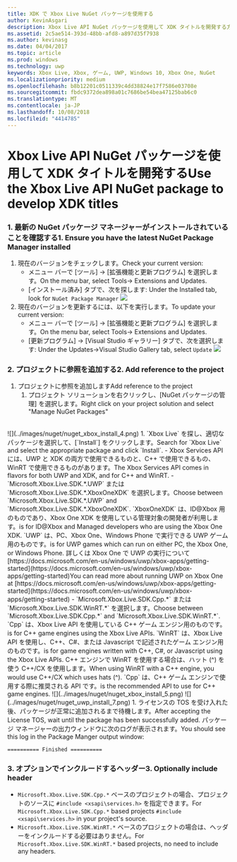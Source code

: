 ```yaml
---
title: XDK で Xbox Live NuGet パッケージを使用する
author: KevinAsgari
description: Xbox Live API NuGet パッケージを使用して XDK タイトルを開発する方法について説明します。
ms.assetid: 2c5ae514-393d-48bb-afd8-a897d35f7938
ms.author: kevinasg
ms.date: 04/04/2017
ms.topic: article
ms.prod: windows
ms.technology: uwp
keywords: Xbox Live, Xbox, ゲーム, UWP, Windows 10, Xbox One, NuGet
ms.localizationpriority: medium
ms.openlocfilehash: b8b12201c0511339c4dd38824e17f7586e03708e
ms.sourcegitcommit: fbdc9372dea898a01c7686be54bea47125bab6c0
ms.translationtype: MT
ms.contentlocale: ja-JP
ms.lasthandoff: 10/08/2018
ms.locfileid: "4414785"
---
```

# <a name="use-the-xbox-live-api-nuget-package-to-develop-xdk-titles"></a><span data-ttu-id="067ae-104">Xbox Live API NuGet パッケージを使用して XDK タイトルを開発する</span><span class="sxs-lookup"><span data-stu-id="067ae-104">Use the Xbox Live API NuGet package to develop XDK titles</span></span>

### <a name="1--ensure-you-have-the-latest-nuget-package-manager-installed"></a><span data-ttu-id="067ae-105">1. 最新の NuGet パッケージ マネージャーがインストールされていることを確認する</span><span class="sxs-lookup"><span data-stu-id="067ae-105">1.  Ensure you have the latest NuGet Package Manager installed</span></span>
1.  <span data-ttu-id="067ae-106">現在のバージョンをチェックします。</span><span class="sxs-lookup"><span data-stu-id="067ae-106">Check your current version:</span></span>
    - <span data-ttu-id="067ae-107">メニュー バーで [ツール] -> [拡張機能と更新プログラム] を選択します。</span><span class="sxs-lookup"><span data-stu-id="067ae-107">On the menu bar, select Tools-> Extensions and Updates.</span></span>
    - <span data-ttu-id="067ae-108">[インストール済み] タブで、次を探します: </span><span class="sxs-lookup"><span data-stu-id="067ae-108">Under the Installed tab,  look for</span></span> `NuGet Package Manager`
![](../images/nuget/nuget_uwp_install_1.png)
2.  <span data-ttu-id="067ae-109">現在のバージョンを更新するには、以下を実行します。</span><span class="sxs-lookup"><span data-stu-id="067ae-109">To update your current version:</span></span>
    - <span data-ttu-id="067ae-110">メニュー バーで [ツール] -> [拡張機能と更新プログラム] を選択します。</span><span class="sxs-lookup"><span data-stu-id="067ae-110">On the menu bar, select Tools-> Extensions and Updates.</span></span>
    - <span data-ttu-id="067ae-111">[更新プログラム] -> [Visual Studio ギャラリー] タブで、次を選択します: </span><span class="sxs-lookup"><span data-stu-id="067ae-111">Under the Updates->Visual Studio Gallery tab, select</span></span> `Update`
![](../images/nuget/nuget_uwp_install_2.png)

### <a name="2--add-reference-to-the-project"></a><span data-ttu-id="067ae-112">2. プロジェクトに参照を追加する</span><span class="sxs-lookup"><span data-stu-id="067ae-112">2.  Add reference to the project</span></span>
1.  <span data-ttu-id="067ae-113">プロジェクトに参照を追加します</span><span class="sxs-lookup"><span data-stu-id="067ae-113">Add reference to the project</span></span>
    1.  <span data-ttu-id="067ae-114">プロジェクト ソリューションを右クリックし、[NuGet パッケージの管理] を選択します。</span><span class="sxs-lookup"><span data-stu-id="067ae-114">Right click on your project solution and select "Manage NuGet Packages"</span></span>
<br/>
![](../images/nuget/nuget_xbox_install_4.png)
1.  <span data-ttu-id="067ae-115">`Xbox Live` を探し、適切なパッケージを選択して、[`Install`] をクリックします。</span><span class="sxs-lookup"><span data-stu-id="067ae-115">Search for `Xbox Live` and select the appropriate package and click `Install`.</span></span>
  - <span data-ttu-id="067ae-116">Xbox Services API には、UWP と XDK の両方で使用できるものと、C++ で使用できるもの、WinRT で使用できるものがあります。</span><span class="sxs-lookup"><span data-stu-id="067ae-116">The Xbox Services API comes in flavors for both UWP and XDK, and for C++ and WinRT.</span></span>  
  - <span data-ttu-id="067ae-117">`Microsoft.Xbox.Live.SDK.*.UWP` または `Microsoft.Xbox.Live.SDK.*.XboxOneXDK` を選択します。</span><span class="sxs-lookup"><span data-stu-id="067ae-117">Choose between `Microsoft.Xbox.Live.SDK.*.UWP` and `Microsoft.Xbox.Live.SDK.*.XboxOneXDK`.</span></span>  `XboxOneXDK` <span data-ttu-id="067ae-118">は、ID@Xbox 用のものであり、Xbox One XDK を使用している管理対象の開発者が利用します。</span><span class="sxs-lookup"><span data-stu-id="067ae-118">is for ID@Xbox and Managed developers who are using the Xbox One XDK.</span></span>  `UWP` <span data-ttu-id="067ae-119">は、PC、Xbox One、Windows Phone で実行できる UWP ゲーム用のものです。</span><span class="sxs-lookup"><span data-stu-id="067ae-119">is for UWP games which can run on either PC, the Xbox One, or Windows Phone.</span></span>  <span data-ttu-id="067ae-120">詳しくは Xbox One で UWP の実行について[https://docs.microsoft.com/en-us/windows/uwp/xbox-apps/getting-started](https://docs.microsoft.com/en-us/windows/uwp/xbox-apps/getting-started)</span><span class="sxs-lookup"><span data-stu-id="067ae-120">You can read more about running UWP on Xbox One at [https://docs.microsoft.com/en-us/windows/uwp/xbox-apps/getting-started](https://docs.microsoft.com/en-us/windows/uwp/xbox-apps/getting-started)</span></span>
  - <span data-ttu-id="067ae-121">`Microsoft.Xbox.Live.SDK.Cpp.*` または `Microsoft.Xbox.Live.SDK.WinRT.*` を選択します。</span><span class="sxs-lookup"><span data-stu-id="067ae-121">Choose between `Microsoft.Xbox.Live.SDK.Cpp.*` and `Microsoft.Xbox.Live.SDK.WinRT.*`.</span></span> `Cpp` <span data-ttu-id="067ae-122">は、Xbox Live API を使用している C++ ゲーム エンジン用のものです。</span><span class="sxs-lookup"><span data-stu-id="067ae-122">is for C++ game engines using the Xbox Live APIs.</span></span>  `WinRT` <span data-ttu-id="067ae-123">は、Xbox Live API を使用し、C++、C#、または Javascript で記述されたゲーム エンジン用のものです。</span><span class="sxs-lookup"><span data-stu-id="067ae-123">is for game engines written with C++, C#, or Javascript using the Xbox Live APIs.</span></span>  <span data-ttu-id="067ae-124">C++ エンジンで WinRT を使用する場合は、ハット (^) を使う C++/CX を使用します。</span><span class="sxs-lookup"><span data-stu-id="067ae-124">When using WinRT with a C++ engine, you would use C++/CX which uses hats (^).</span></span>  `Cpp` <span data-ttu-id="067ae-125">は、C++ ゲーム エンジンで使用する際に推奨される API です。</span><span class="sxs-lookup"><span data-stu-id="067ae-125">is the recommended API to use for C++ game engines.</span></span>    
![](../images/nuget/nuget_xbox_install_5.png)
![](../images/nuget/nuget_uwp_install_7.png)
1. <span data-ttu-id="067ae-126">ライセンスの TOS を受け入れた後、パッケージが正常に追加されるまで待機します。</span><span class="sxs-lookup"><span data-stu-id="067ae-126">After accepting the License TOS, wait until the package has been successfully added.</span></span>  <span data-ttu-id="067ae-127">パッケージ マネージャーの出力ウィンドウに次のログが表示されます。</span><span class="sxs-lookup"><span data-stu-id="067ae-127">You should see this log in the Package Manger output window:</span></span>

```
========== Finished ==========
```

### <a name="3--optionally-include-header"></a><span data-ttu-id="067ae-128">3. オプションでインクルードするヘッダー</span><span class="sxs-lookup"><span data-stu-id="067ae-128">3.  Optionally include header</span></span>
* <span data-ttu-id="067ae-129">`Microsoft.Xbox.Live.SDK.Cpp.*` ベースのプロジェクトの場合、プロジェクトのソースに `#include <xsapi\services.h>` を指定できます。</span><span class="sxs-lookup"><span data-stu-id="067ae-129">For `Microsoft.Xbox.Live.SDK.Cpp.*` based projects `#include <xsapi\services.h>` in your project's source.</span></span>
* <span data-ttu-id="067ae-130">`Microsoft.Xbox.Live.SDK.WinRT.*` ベースのプロジェクトの場合は、ヘッダーをインクルードする必要はありません。</span><span class="sxs-lookup"><span data-stu-id="067ae-130">For `Microsoft.Xbox.Live.SDK.WinRT.*` based projects, no need to include any headers.</span></span>   
